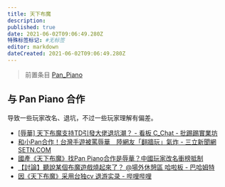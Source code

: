 ```yaml
---
title: 天下布魔
description: 
published: true
date: 2021-06-02T09:06:49.280Z
特殊标签标记: #无标签
editor: markdown
dateCreated: 2021-06-02T09:06:49.280Z
---
```


> 前置条目 [Pan_Piano](/people/Pan_Piano.md)

## 与 Pan Piano 合作

导致一些玩家改名、退坑，不过一些玩家理解有偏差。

+ [[辱華] 天下布魔支持TD引發大佬退坑潮？ - 看板 C_Chat - 批踢踢實業坊](https://web.archive.org/web/20210509020913/https://www.ptt.cc/bbs/c_chat/M.1620520163.A.4F4.html)
+ [和小Pan合作！台灣手遊被罵辱華　陸網友「翻牆玩」氣炸 - 三立新聞網 SETN.COM](https://web.archive.org/web/20210510025233/https://www.setn.com/News.aspx?NewsID=936942)
+ [國產《天下布魔》找Pan Piano合作是辱華？中國玩家改名衝榜抵制](https://web.archive.org/web/20210509103945/https://tw.news.yahoo.com/pan-piano-031525428.html)
+ [【討論】聽說某個布魔遊戲燒起來了？ @場外休憩區 哈啦板 - 巴哈姆特](https://web.archive.org/web/20210509191017/https://forum.gamer.com.tw/C.php?bsn=60076&snA=6315215)
+ [因《天下布魔》采用台独cv 退游实录 - 哔哩哔哩](https://archive.is/4EuAv "https://www.bilibili.com/video/BV1jv41157EF/")
